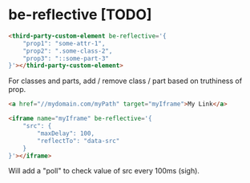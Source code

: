 # be-reflective [TODO]

```html
<third-party-custom-element be-reflective='{
    "prop1": "some-attr-1",
    "prop2": ".some-class-2",
    "prop3": "::some-part-3"
}'></third-party-custom-element>
```

For classes and parts, add / remove class / part based on truthiness of prop.

```html
<a href="//mydomain.com/myPath" target="myIframe">My Link</a>

<iframe name="myIframe" be-reflective='{
    "src": {
        "maxDelay": 100,
        "reflectTo": "data-src"
    }
}'></iframe>
```

Will add a "poll" to check value of src every 100ms (sigh).

